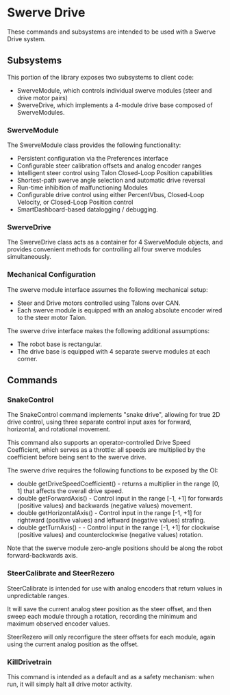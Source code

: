 # Swerve Drive
These commands and subsystems are intended to be used with a Swerve Drive system.

## Subsystems
This portion of the library exposes two subsystems to client code:
 * SwerveModule, which controls individual swerve modules (steer and drive motor pairs)
 * SwerveDrive, which implements a 4-module drive base composed of SwerveModules.

### SwerveModule
The SwerveModule class provides the following functionality:
 * Persistent configuration via the Preferences interface
 * Configurable steer calibration offsets and analog encoder ranges
 * Intelligent steer control using Talon Closed-Loop Position capabilities
 * Shortest-path swerve angle selection and automatic drive reversal
 * Run-time inhibition of malfunctioning Modules
 * Configurable drive control using either PercentVbus, Closed-Loop Velocity, or Closed-Loop Position control
 * SmartDashboard-based datalogging / debugging.

### SwerveDrive
The SwerveDrive class acts as a container for 4 SwerveModule objects, and provides
convenient methods for controlling all four swerve modules simultaneously.

### Mechanical Configuration
The swerve module interface assumes the following mechanical setup:
 * Steer and Drive motors controlled using Talons over CAN.
 * Each swerve module is equipped with an analog absolute encoder wired to the steer motor Talon.

The swerve drive interface makes the following additional assumptions:
 * The robot base is rectangular.
 * The drive base is equipped with 4 separate swerve modules at each corner.

## Commands

### SnakeControl
The SnakeControl command implements "snake drive", allowing for true 2D drive control,
using three separate control input axes for forward, horizontal, and rotational movement.

This command also supports an operator-controlled Drive Speed Coefficient, which
serves as a throttle: all speeds are multiplied by the coefficient before being sent
to the swerve drive.

The swerve drive requires the following functions to be exposed by the OI:
 * double getDriveSpeedCoefficient() - returns a multiplier in the range [0, 1] that affects the overall drive speed.
 * double getForwardAxis() - Control input in the range [-1, +1] for forwards (positive values) and backwards (negative values) movement.
 * double getHorizontalAxis() - Control input in the range [-1, +1] for rightward (positive values) and leftward (negative values) strafing.
 * double getTurnAxis() - - Control input in the range [-1, +1] for clockwise (positive values) and counterclockwise (negative values) rotation.

Note that the swerve module zero-angle positions should be along the robot forward-backwards axis.

### SteerCalibrate and SteerRezero
SteerCalibrate is intended for use with analog encoders that return values in unpredictable ranges.

It will save the current analog steer position as the steer offset, and then
sweep each module through a rotation, recording the minimum and maximum observed
encoder values.

SteerRezero will only reconfigure the steer offsets for each module, again
using the current analog position as the offset.

### KillDrivetrain
This command is intended as a default and as a safety mechanism: when run, it
will simply halt all drive motor activity.
